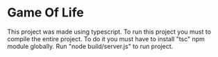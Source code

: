 # Game Of Life

This project was made using typescript. To run this project you must to compile the entire project. To do it you must have to install "tsc" npm module globally. Run "node build/server.js" to run project.
